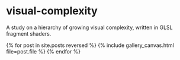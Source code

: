# visual-complexity

A study on a hierarchy of growing visual complexity, written in GLSL fragment shaders.

{% for post in site.posts reversed %}
{% include gallery_canvas.html file=post.file %}
{% endfor %}
